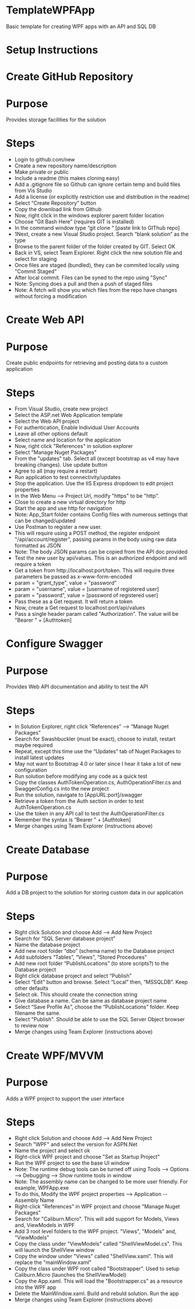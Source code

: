 # TemplateWPFApp
Basic template for creating WPF apps with an API and SQL DB

# Setup Instructions

# Create GitHub Repository
# Purpose
Provides storage facilities for the solution
# Steps
* Login to github.com/new
* Create a new repository name/description
* Make private or public
* Include a readme (this makes cloning easy)
* Add a .gitignore file so Github can ignore certain temp and build files from Vis Studio
* Add a license (or explicitly restriction use and distribution in the readme)
* Select “Create Repository” button
* Copy the download link from Github
* Now, right click in the windows explorer parent folder location
* Choose “Git Bash Here” (requires GIT is installed)
* In the command window type “git clone “ [paste link to GIThub repo]
* 1Next, create a new Visual Studio project. Search “blank solution” as the type
* Browse to the parent folder of the folder created by GIT. Select OK
* Back in VS, select Team Explorer. Right click the new solution file and select for staging
* Once files are staged (bundled), they can be commited locally using "Commit Staged"
* After local commit. Files can be syned to the repo using "Sync"
* Note: Syncing does a pull and then a push of staged files
* Note: A fetch will show you which files from the repo have changes without forcing a modification

# Create Web API
# Purpose
Create public endpoints for retrieving and posting data to a custom application
# Steps
* From Visual Studio, create new project
* Select the ASP.net Web Application template
* Select the Web API project
* For authentication, Enable Individual User Accounts
* Leave all other options default
* Select name and location for the application
* Now, right click "References" in solution explorer
* Select "Manage Nuget Packages"
* From the "updates" tab. Select all (except bootstrap as v4 may have breaking changes). Use update button
* Agree to all (may require a restart)
* Run application to test connectivity/updates
* Stop the application. Use the IIS Express dropdown to edit project properties
* In the Web Menu --> Project Url, modify "https" to be "http". 
* Close to create a new virtual directory for http
* Start the app and use http for navigation
* Note: App_Start folder contains Config files with numerous settings that can be changed/updated
* Use Postman to register a new user. 
* This will require using a POST method, the register endpoint "/api/account/register", passing params in the body using raw data formatted as JSON
* Note: The body JSON params can be copied from the API doc provided
* Test the new user by api/values. This is an authorized endpoint and will require a token
* Get a token from http://localhost:port/token. This will require three parameters be passed as x-www-form-encoded
* param = "grant_type", value = "password"
* param = "username", value = [username of registered user]
* param = "password", value = [password of registered user]
* Pass these as a Get request. It will return a token
* Now, create a Get request to localhost:port/api/values
* Pass a single header param called "Authorization". The value will be "Bearer " + [Authtoken]

# Configure Swagger
# Purpose
Provides Web API documentation and ability to test the API
# Steps
* In Solution Explorer, right click “References” --> “Manage Nuget Packages”
* Search for Swashbuckler (must be exact), choose to install, restart maybe required
* Repeat, except this time use the “Updates” tab of Nuget Packages to install latest updates
* May not want to Bootstrap 4.0 or later since I hear it take a lot of new configuration
* Run solution before modifying any code as a quick test
* Copy the classes AuthTokenOperation.cs, AuthOperationFilter.cs and SwaggerConfig.cs into the new project
* Run the solution, navigate to [AppURL:port]/swagger
* Retrieve a token from the Auth section in order to test AuthTokenOperation.cs
* Use the token in any API call to test the AuthOperationFilter.cs 
* Remember the syntax is “Bearer ” + [Authtoken] 
* Merge changes using Team Explorer (instructions above)

# Create Database
# Purpose
Add a DB project to the solution for storing custom data in our application
# Steps
* Right click Solution and choose Add --> Add New Project
* Search for “SQL Server database project”
* Name the database project
* Add new root folder “dbo” (schema name) to the Database project
* Add subfolders “Tables”, “Views”, “Stored Procedures”
* Add new root folder “PublishLocations” (to store scripts?) to the Database project
* Right click database project and select “Publish”
* Select “Edit” button and browse. Select “Local” then, “MSSQLDB”. Keep other defaults
* Select ok. This should create the connection string
* Give database a name. Can be same as database project name
* Select “Save Profile As”, choose the “PublishLocations” folder. Keep filename the same.
* Select "Publish". Should be able to use the SQL Server Object browser to review now
* Merge changes using Team Explorer (instructions above)

# Create WPF/MVVM
# Purpose
Adds a WPF project to support the user interface
# Steps
* Right click Solution and choose Add --> Add New Project
* Search "WPF" and select the version for ASPN.Net
* Name the project and select ok
* Right-click WPF project and choose "Set as Startup Project"
* Run the WPF project to see the base UI window
* Note: The runtime debug tools can be turned off using Tools --> Options --> Debugging --> Show runtime tools in window
* Note: The assembly name can be changed to be more user friendly. For example, WPFApp.exe
* To do this, Modify the WPF project properties --> Application -- Assembly Name
* Right-click "References" in WPF project and choose "Manage Nuget Packages"
* Search for "Caliburn.Micro". This will add support for Models, Views and, ViewModels in WPF
* Add 3 root level folders to the WPF project. "Views", "Models" and, "ViewModels"
* Copy the class under "ViewModels" called "ShellViewModel.cs". This will launch the ShellView window
* Copy the window under "Views" called "ShellView.xaml". This will replace the "mainWindow.xaml"
* Copy the class under WPF root called "Bootstrapper". Used to setup Caliburn.Micro (launches the ShellViewModel)
* Copy the App.xaml. This will load the "Bootstrapper.cs" as a resource into the WPF app
* Delete the MainWindow.xaml. Build and rebuld solution. Run the app
* Merge changes using Team Explorer (instructions above)

